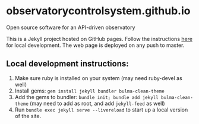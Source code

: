 # observatorycontrolsystem.github.io
Open source software for an API-driven observatory

This is a Jekyll project hosted on GitHub pages. Follow the instructions [here](https://jekyllrb.com/docs/) for local
development. The web page is deployed on any push to master.

## Local development instructions:
1. Make sure ruby is installed on your system (may need ruby-devel as well)
2. Install gems: `gem install jekyll bundler bulma-clean-theme`
3. Add the gems to bundler: `bundle init; bundle add jekyll bulma-clean-theme` (may need to add as root, and add `jekyll-feed` as well)
4. Run `bundle exec jekyll serve --livereload` to start up a local version of the site.
